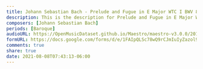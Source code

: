 ```yaml
---
title: Johann Sebastian Bach - Prelude and Fugue in E Major WTC I BWV 854 (4)
description: This is the description for Prelude and Fugue in E Major WTC I BWV 854 by Johann Sebastian Bach
composers: [Johann Sebastian Bach]
periods: [Baroque]
audioURL: https://OpenMusicDataset.github.io/Maestro/maestro-v3.0.0/2017/MIDI-Unprocessed_041_PIANO041_MID--AUDIO-split_07-06-17_Piano-e_1-01_wav--1.midi
formURL: https://docs.google.com/forms/d/e/1FAIpQLSc78wQ9rCJmIuIyZazol9pnbKAitpUnTJuvUJz9hEdA3zuUXQ/viewform
comments: true
share: true
date: 2021-08-08T07:43:13-06:00
---
```

